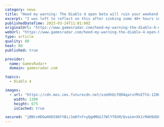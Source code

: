 ```yaml
---
category: news
title: "Heed my warning: The Diablo 4 open beta will ruin your weekend if you aren't careful"
excerpt: "I was left to reflect on this after sinking some 40+ hours into the Diablo 4 early access beta, taking two classes to level 25 and getting a third on the road to the cap. By the time I was downing my ..."
publishedDateTime: 2023-03-24T11:01:00Z
originalUrl: "https://www.gamesradar.com/heed-my-warning-the-diablo-4-open-beta-will-ruin-your-weekend-if-you-arent-careful/"
webUrl: "https://www.gamesradar.com/heed-my-warning-the-diablo-4-open-beta-will-ruin-your-weekend-if-you-arent-careful/"
type: article
quality: 80
heat: 80
published: true

provider:
  name: GamesRadar+
  domain: gamesradar.com

topics:
  - Diablo 4

images:
  - url: "https://cdn.mos.cms.futurecdn.net/xzm9hQcfQRAqaruYMsETtG-1200-80.jpg"
    width: 1200
    height: 675
    isCached: true

secured: "jBNtvHDOwHOOS96FYBi/1m0fnf+yQgHMGUJ7WlYf8SM/Qvaim+Xk1rM4H9dOFd2atlMaQU1gTN6FpLPTfuWjif1rw0XjlREtAwyC210/Wf+dTHdToeusNo34fiFog8Aj63ik2EqbWAnGdP+ZlF4pCtDodrlEg7I/T/hwoMPNwfymLr2nPFPdW+QLMKeUDM3mCnI7eIRAlHVnm0PitfNl1mVGerkNntmeJeNd7ulZTRDQJKlEK7toRdVI1XPyORWO2qxOQON9W4QIOT5kuLlcdwnu8ocf5LZZB2KgsrNAtvB722DlxX6UHrYuGF/V0e7YGRzv2QZTof+XtwpP4zH3htlBIVhSfaF1/SsA8MwBmBQ=;nXey30jHNNeLGcjrO6G5Cg=="
---
```


